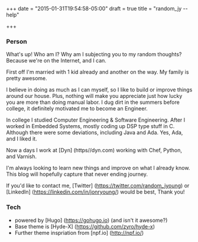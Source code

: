+++
date = "2015-01-31T19:54:58-05:00"
draft = true
title = "random_jy --help"

+++

### Person
What's up! Who am I? Why am I subjecting you to my random thoughts? Because we're on the Internet, and I can.

First off I'm married with 1 kid already and another on the way. My family is pretty awesome.

I believe in doing as much as I can myself, so I like to build or improve things around our house. Plus, nothing will make you appreciate just how lucky you are more than doing manual labor. I dug dirt in the summers before college, it definitely motivated me to become an Engineer.

In college I studied Computer Engineering & Software Engineering. After I worked in Embedded Systems, mostly coding up DSP type stuff in C. Although there were some deviations, including Java and Ada. Yes, Ada, and I liked it.

Now a days I work at [Dyn] (https//dyn.com) working with Chef, Python, and Varnish.

I'm always looking to learn new things and improve on what I already know. This blog will hopefully capture that never ending journey.

If you'd like to contact me, [Twitter] (https://twitter.com/random_jyoung) or [LinkedIn] (https://linkedin.com/in/jonryoung/) would be best, Thank you!

### Tech
- powered by [Hugo] (https://gohugo.io) (and isn't it awesome?)
- Base theme is [Hyde-X] (https://github.com/zyro/hyde-x)
- Further theme inspriation from [npf.io] (http://npf.io/)
